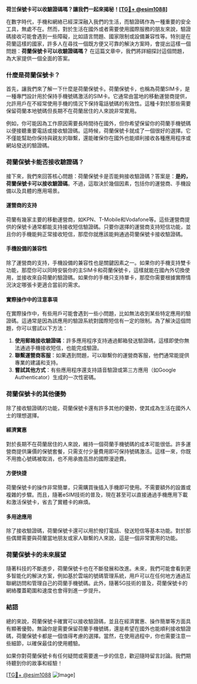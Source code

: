 **荷兰保號卡可以收驗證碼嗎？讓我們一起來揭秘！[[TG💪+ @esim1088](https://t.me/s/esim1088)]**

在數字時代，手機和網絡已經深深融入我們的生活，而驗證碼作為一種重要的安全工具，無處不在。然而，對於生活在國外或者需要使用國際服務的朋友來說，驗證碼接收可能會遇到一些障礙，比如語言問題、國家限制或設備兼容性等。特別是在荷蘭這樣的國家，許多人在尋找一個既方便又可靠的解決方案時，會提出這樣一個問題：**荷蘭保號卡可以收驗證碼嗎？** 在這篇文章中，我們將詳細探討這個問題，為大家提供一個全面的答案。

### 什麼是荷蘭保號卡？

首先，讓我們來了解一下什麼是荷蘭保號卡。荷蘭保號卡，也稱為荷蘭SIM卡，是一種專門設計用於保持手機號碼激活的SIM卡。它通常由當地的移動運營商提供，允許用戶在不經常使用手機的情況下保持電話號碼的有效性。這種卡對於那些需要保留荷蘭本地號碼但長期不在荷蘭居住的人來說非常實用。

例如，你可能因為工作原因需要長時間待在國外，但你希望保留你的荷蘭手機號碼以便接聽重要電話或接收驗證碼。這時候，荷蘭保號卡就成了一個很好的選擇。它不僅能幫助你保持與親友的聯繫，還能確保你在國外也能順利接收各種應用程序或網站發送的驗證碼。

### 荷蘭保號卡能否接收驗證碼？

接下來，我們來回答核心問題：荷蘭保號卡是否能夠接收驗證碼？答案是：**是的，荷蘭保號卡可以接收驗證碼**。不過，這取決於幾個因素，包括你的運營商、手機設備以及具體的應用場景。

#### 運營商的支持

荷蘭有幾家主要的移動運營商，如KPN、T-Mobile和Vodafone等。這些運營商提供的保號卡通常都能支持接收短信驗證碼。只要你選擇的運營商支持短信功能，並且你的手機能夠正常接收短信，那麼你就應該能夠通過荷蘭保號卡接收驗證碼。

#### 手機設備的兼容性

除了運營商的支持，手機設備的兼容性也是關鍵因素之一。如果你的手機支持雙卡功能，那麼你可以同時安裝你的主SIM卡和荷蘭保號卡，這樣就能在國內外切換使用，並接收來自荷蘭的驗證碼。如果你的手機只支持單卡，那麼你需要根據實際情況決定哪張卡更適合當前的需求。

#### 實際操作中的注意事項

在實際操作中，有些用戶可能會遇到一些小問題，比如無法收到某些特定應用的驗證碼。這通常是因為該應用的驗證系統對國際短信有一定的限制。為了解決這個問題，你可以嘗試以下方法：

1. **使用郵箱接收驗證碼**：許多應用程序支持通過郵箱發送驗證碼，這樣即使你無法通過手機接收短信，也能完成驗證。
2. **聯繫運營商客服**：如果遇到問題，可以聯繫你的運營商客服，他們通常能提供專業的建議和支持。
3. **嘗試其他方式**：有些應用程序還支持語音驗證或第三方應用（如Google Authenticator）生成的一次性密碼。

### 荷蘭保號卡的其他優勢

除了接收驗證碼的功能，荷蘭保號卡還有許多其他的優勢，使其成為生活在國外人士的理想選擇。

#### 經濟實惠

對於長期不在荷蘭居住的人來說，維持一個荷蘭手機號碼的成本可能很低。許多運營商提供廉價的保號套餐，只需支付少量費用即可保持號碼激活。這樣一來，你既不用擔心號碼被取消，也不用承擔高昂的國際漫遊費。

#### 方便快捷

荷蘭保號卡的操作非常簡單，只需購買後插入手機即可使用。不需要額外的設置或複雜的步驟。而且，隨著eSIM技術的普及，現在甚至可以直接通過手機應用下載和激活保號卡，省去了實體卡的麻煩。

#### 多用途應用

除了接收驗證碼，荷蘭保號卡還可以用於撥打電話、發送短信等基本功能。對於那些偶爾需要與荷蘭當地朋友或家人聯繫的人來說，這是一個非常實用的功能。

### 荷蘭保號卡的未來展望

隨著科技的不斷進步，荷蘭保號卡也在不斷發展和改進。未來，我們可能會看到更多智能化的解決方案，例如基於雲端的號碼管理系統，用戶可以在任何地方通過互聯網訪問和管理自己的荷蘭手機號碼。此外，隨著5G技術的普及，荷蘭保號卡的網絡覆蓋範圍和速度也會得到進一步提升。

### 結語

總的來說，荷蘭保號卡確實可以接收驗證碼，並且在經濟實惠、操作簡單等方面具有顯著優勢。無論你是需要保留荷蘭手機號碼，還是希望在國外也能順利接收驗證碼，荷蘭保號卡都是一個值得考慮的選擇。當然，在使用過程中，你也需要注意一些細節，以確保最佳的使用體驗。

如果你對荷蘭保號卡有任何疑問或需要進一步的信息，歡迎隨時留言討論。我們期待聽到你的故事和經驗！

[[TG💪+ @esim1088](https://t.me/s/esim1088) ![Image](https://i.postimg.cc/4NQfJmqS/Snipaste-2025-05-13-00-14-12.png)]